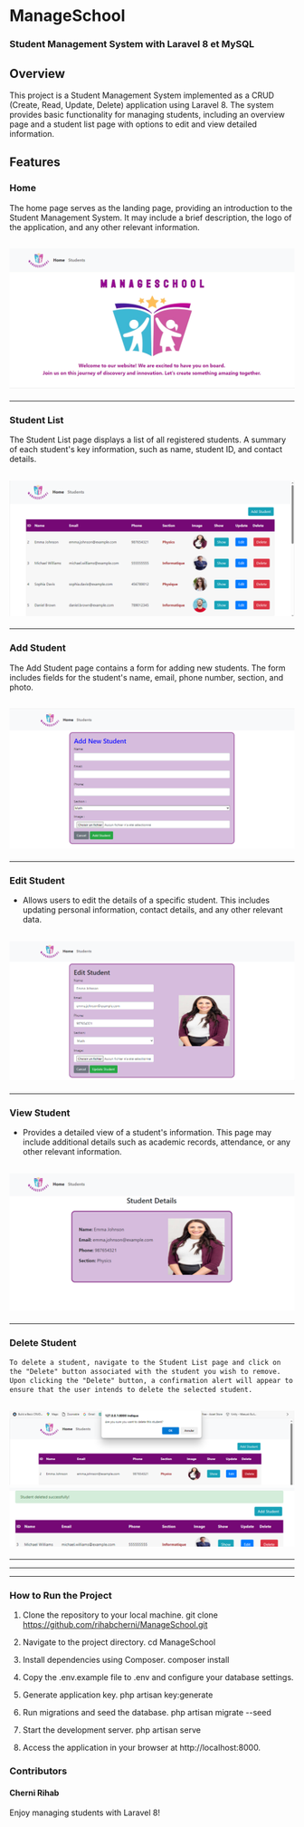 # ManageSchool
### Student Management System with Laravel 8 et MySQL

## Overview
This project is a Student Management System implemented as a CRUD (Create, Read, Update, Delete) application using Laravel 8. The system provides basic functionality for managing students, including an overview page and a student list page with options to edit and view detailed information.

## Features

### Home
The home page serves as the landing page, providing an introduction to the Student Management System. It may include a brief description, the logo of the application, and any other relevant information.

![Home](./images/home.PNG)
---
---

### Student List
The Student List page displays a list of all registered students.
A summary of each student's key information, such as name, student ID, and contact details.

![List Student](./images/listeStudent.PNG)
---
---

### Add Student
The Add Student page contains a form for adding new students. The form includes fields for the student's name, email, phone number, section, and photo.

![Add Student](./images/addStudent.PNG)
---
---

### Edit Student
- Allows users to edit the details of a specific student. This includes updating personal information, contact details, and any other relevant data.

![Edit Student](./images/updateStudent.PNG)
---
---

### View Student
- Provides a detailed view of a student's information. This page may include additional details such as academic records, attendance, or any other relevant information.

![Show Student](./images/showStudent.PNG)
---
---

### Delete Student
    To delete a student, navigate to the Student List page and click on the "Delete" button associated with the student you wish to remove.
    Upon clicking the "Delete" button, a confirmation alert will appear to ensure that the user intends to delete the selected student.

![Delete Student](./images/deleteStudent.PNG)
![Delete alert Student](./images/alertDelete.PNG)
---
---
---
---

### How to Run the Project
1. Clone the repository to your local machine.
    git clone https://github.com/rihabcherni/ManageSchool.git

2. Navigate to the project directory.
    cd ManageSchool

3. Install dependencies using Composer.
    composer install

4. Copy the .env.example file to .env and configure your database settings.

5. Generate application key.
    php artisan key:generate

6. Run migrations and seed the database.
    php artisan migrate --seed

7. Start the development server.
    php artisan serve

8. Access the application in your browser at http://localhost:8000.

### Contributors
#### Cherni Rihab 

Enjoy managing students with Laravel 8!
